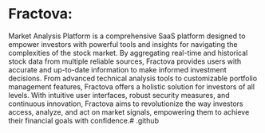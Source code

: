# Fractova:
Market Analysis Platform is a comprehensive SaaS platform
designed to empower investors with powerful tools and insights for navigating the complexities of the stock market.
By aggregating real-time and historical stock data from multiple reliable sources,
Fractova provides users with accurate and up-to-date information to make informed investment decisions.
From advanced technical analysis tools to customizable portfolio management features,
Fractova offers a holistic solution for investors of all levels.
With intuitive user interfaces, robust security measures, and continuous innovation,
Fractova aims to revolutionize the way investors access, analyze,
and act on market signals, empowering them to achieve their financial goals with confidence.# .github
